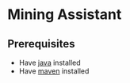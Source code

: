 # Mining Assistant


## Prerequisites ##

* Have [java](http://www.oracle.com/technetwork/java/javase/downloads/index.html) installed
* Have [maven](http://maven.apache.org/) installed
